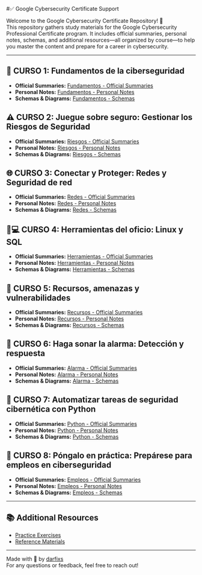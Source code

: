 #✅ Google Cybersecurity Certificate Support 

Welcome to the Google Cybersecurity Certificate Repository! 🎉  
This repository gathers study materials for the Google Cybersecurity Professional Certificate program. It includes official summaries, personal notes, schemas, and additional resources—all organized by course—to help you master the content and prepare for a career in cybersecurity.

---

## 🔐 CURSO 1: Fundamentos de la ciberseguridad
- **Official Summaries:** [Fundamentos - Official Summaries](./CURSO1/Official-Summaries.md)
- **Personal Notes:** [Fundamentos - Personal Notes](./CURSO1/Personal-Notes.md)
- **Schemas & Diagrams:** [Fundamentos - Schemas](./CURSO1/Schemas.md)

## ⚠️ CURSO 2: Juegue sobre seguro: Gestionar los Riesgos de Seguridad
- **Official Summaries:** [Riesgos - Official Summaries](./CURSO2/Official-Summaries.md)
- **Personal Notes:** [Riesgos - Personal Notes](./CURSO2/Personal-Notes.md)
- **Schemas & Diagrams:** [Riesgos - Schemas](./CURSO2/Schemas.md)

## 🌐 CURSO 3: Conectar y Proteger: Redes y Seguridad de red
- **Official Summaries:** [Redes - Official Summaries](./CURSO3/Official-Summaries.md)
- **Personal Notes:** [Redes - Personal Notes](./CURSO3/Personal-Notes.md)
- **Schemas & Diagrams:** [Redes - Schemas](./CURSO3/Schemas.md)

## 🐧💻 CURSO 4: Herramientas del oficio: Linux y SQL
- **Official Summaries:** [Herramientas - Official Summaries](./CURSO4/Official-Summaries.md)
- **Personal Notes:** [Herramientas - Personal Notes](./CURSO4/Personal-Notes.md)
- **Schemas & Diagrams:** [Herramientas - Schemas](./CURSO4/Schemas.md)

## 🚨 CURSO 5: Recursos, amenazas y vulnerabilidades
- **Official Summaries:** [Recursos - Official Summaries](./CURSO5/Official-Summaries.md)
- **Personal Notes:** [Recursos - Personal Notes](./CURSO5/Personal-Notes.md)
- **Schemas & Diagrams:** [Recursos - Schemas](./CURSO5/Schemas.md)

## 📢 CURSO 6: Haga sonar la alarma: Detección y respuesta
- **Official Summaries:** [Alarma - Official Summaries](./CURSO6/Official-Summaries.md)
- **Personal Notes:** [Alarma - Personal Notes](./CURSO6/Personal-Notes.md)
- **Schemas & Diagrams:** [Alarma - Schemas](./CURSO6/Schemas.md)

## 🐍 CURSO 7: Automatizar tareas de seguridad cibernética con Python
- **Official Summaries:** [Python - Official Summaries](./CURSO7/Official-Summaries.md)
- **Personal Notes:** [Python - Personal Notes](./CURSO7/Personal-Notes.md)
- **Schemas & Diagrams:** [Python - Schemas](./CURSO7/Schemas.md)

## 💼 CURSO 8: Póngalo en práctica: Prepárese para empleos en ciberseguridad
- **Official Summaries:** [Empleos - Official Summaries](./CURSO8/Official-Summaries.md)
- **Personal Notes:** [Empleos - Personal Notes](./CURSO8/Personal-Notes.md)
- **Schemas & Diagrams:** [Empleos - Schemas](./CURSO8/Schemas.md)

---

## 📚 Additional Resources
- [Practice Exercises](./Additional-Resources/PracticeExercises.md)
- [Reference Materials](./Additional-Resources/References.md)

---

Made with 💛 by [darfixs](https://github.com/darfixs)  
For any questions or feedback, feel free to reach out!
